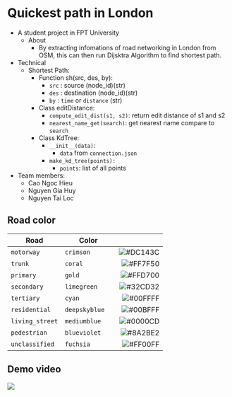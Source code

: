 # Quickest path in London
* A student project in FPT University
   * About
      * By extracting infomations of road networking in London from OSM, this can then run Dijsktra Algorithm to find shortest path.
* Technical
   * Shortest Path:
      * Function sh(src, des, by):
          * `src` : source (node_id)(str)
          * `des` : destination (node_id)(str)
          * `by` : `time` or `distance` (str)
      * Class editDistance:
          * `compute_edit_dist(s1, s2)`: return edit distance of s1 and s2
          * `nearest_name_get(search)`: get nearest name compare to `search`
      * Class KdTree:
          * `__init__(data)`: 
              * `data` from `connection.json`
          * `make_kd_tree(points):` 
              * `points`: list of all points
* Team members: 
    * Cao Ngoc Hieu
    * Nguyen Gia Huy
    * Nguyen Tai Loc
## Road color

| Road                       | Color | |
|----------------------------|:----------------:|--------:|
| `motorway`                 | `crimson      `|![#DC143C](https://via.placeholder.com/15/DC143C/000000?text=+) |
| `trunk`                    | `coral        `|![#FF7F50](https://via.placeholder.com/15/FF7F50/000000?text=+)             | 
| `primary`                  | `gold         `|![#FFD700](https://via.placeholder.com/15/FFD700/000000?text=+)           | 
| `secondary`                | `limegreen    `|![#32CD32](https://via.placeholder.com/15/32CD32/000000?text=+)   |
| `tertiary`                 | `cyan         `|![#00FFFF](https://via.placeholder.com/15/00FFFF/000000?text=+) | 
| `residential`              | `deepskyblue  `|![#00BFFF](https://via.placeholder.com/15/00BFFF/000000?text=+)           | 
| `living_street`            | `mediumblue   `|![#0000CD](https://via.placeholder.com/15/0000CD/000000?text=+)           | 
| `pedestrian`               | `blueviolet   `|![#8A2BE2](https://via.placeholder.com/15/8A2BE2/000000?text=+)     | 
| `unclassified`             | `fuchsia      `|![#FF00FF](https://via.placeholder.com/15/FF00FF/000000?text=+)    | 

## Demo video
![](demo.gif)
